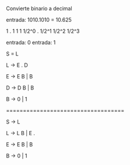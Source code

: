 Convierte binario a decimal

entrada: 1010.1010 = 10.625

1       . 1         1            1
1/2^0   . 1/2^1     1/2^2       1/2^3

entrada: 0
entrada: 1

S = L

L -> E . D

E -> E B
    | B

D -> D B
    | B

B -> 0 | 1

===================================

S -> L

L -> L B
  | E .

E -> E B
    | B

B -> 0 | 1